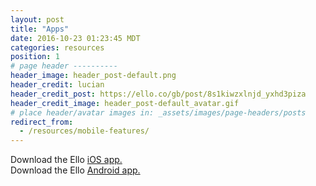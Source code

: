 ```yaml
---
layout: post
title: "Apps"
date: 2016-10-23 01:23:45 MDT
categories: resources
position: 1
# page header ----------
header_image: header_post-default.png
header_credit: lucian
header_credit_post: https://ello.co/gb/post/8s1kiwzxlnjd_yxhd3piza
header_credit_image: header_post-default_avatar.gif
# place header/avatar images in: _assets/images/page-headers/posts
redirect_from:
  - /resources/mobile-features/
---
```


Download the Ello [iOS app.](https://itunes.apple.com/app/apple-store/id953614327?mt=8)    
Download the Ello [Android app.](https://play.google.com/store/apps/details?id=co.ello.ElloApp)
